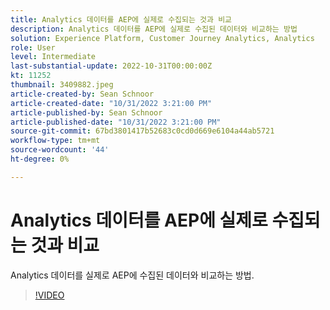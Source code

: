```yaml
---
title: Analytics 데이터를 AEP에 실제로 수집되는 것과 비교
description: Analytics 데이터를 AEP에 실제로 수집된 데이터와 비교하는 방법
solution: Experience Platform, Customer Journey Analytics, Analytics
role: User
level: Intermediate
last-substantial-update: 2022-10-31T00:00:00Z
kt: 11252
thumbnail: 3409882.jpeg
article-created-by: Sean Schnoor
article-created-date: "10/31/2022 3:21:00 PM"
article-published-by: Sean Schnoor
article-published-date: "10/31/2022 3:21:00 PM"
source-git-commit: 67bd3801417b52683c0cd0d669e6104a44ab5721
workflow-type: tm+mt
source-wordcount: '44'
ht-degree: 0%

---
```



# Analytics 데이터를 AEP에 실제로 수집되는 것과 비교

Analytics 데이터를 실제로 AEP에 수집된 데이터와 비교하는 방법.

>[!VIDEO](https://video.tv.adobe.com/v/3409882/?quality=12&learn=on)

